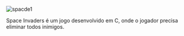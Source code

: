 ![spacde1](https://github.com/Gabrielqlandim/projeto-de-pif/assets/74963264/f900c9e9-10de-418e-afbd-b91c86cef4ac)


Space Invaders é um jogo desenvolvido em C, onde o jogador precisa eliminar todos inimigos.
